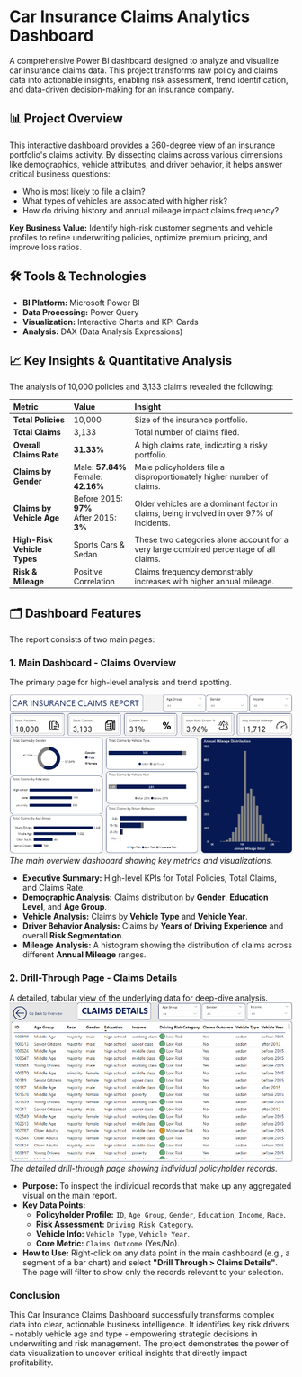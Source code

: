 # Car Insurance Claims Analytics Dashboard

A comprehensive Power BI dashboard designed to analyze and visualize car insurance claims data. This project transforms raw policy and claims data into actionable insights, enabling risk assessment, trend identification, and data-driven decision-making for an insurance company.

## 📊 Project Overview

This interactive dashboard provides a 360-degree view of an insurance portfolio's claims activity. By dissecting claims across various dimensions like demographics, vehicle attributes, and driver behavior, it helps answer critical business questions:
*   Who is most likely to file a claim?
*   What types of vehicles are associated with higher risk?
*   How do driving history and annual mileage impact claims frequency?

**Key Business Value:** Identify high-risk customer segments and vehicle profiles to refine underwriting policies, optimize premium pricing, and improve loss ratios.

## 🛠️ Tools & Technologies

*   **BI Platform:** Microsoft Power BI
*   **Data Processing:** Power Query
*   **Visualization:** Interactive Charts and KPI Cards
*   **Analysis:** DAX (Data Analysis Expressions)

## 📈 Key Insights & Quantitative Analysis

The analysis of 10,000 policies and 3,133 claims revealed the following:

| Metric | Value | Insight |
| :--- | :--- | :--- |
| **Total Policies** | 10,000 | Size of the insurance portfolio. |
| **Total Claims** | 3,133 | Total number of claims filed. |
| **Overall Claims Rate** | **31.33%** | A high claims rate, indicating a risky portfolio. |
| **Claims by Gender** | Male: **57.84%**<br>Female: **42.16%** | Male policyholders file a disproportionately higher number of claims. |
| **Claims by Vehicle Age** | Before 2015: **97%**<br>After 2015: **3%** | Older vehicles are a dominant factor in claims, being involved in over 97% of incidents. |
| **High-Risk Vehicle Types** | Sports Cars & Sedan | These two categories alone account for a very large combined percentage of all claims. |
| **Risk & Mileage** | Positive Correlation | Claims frequency demonstrably increases with higher annual mileage. |

## 🗂️ Dashboard Features

The report consists of two main pages:

### 1. Main Dashboard - Claims Overview
The primary page for high-level analysis and trend spotting.

![Dashboard Screenshot](/Images/Overview.png)
*The main overview dashboard showing key metrics and visualizations.*

*   **Executive Summary:** High-level KPIs for Total Policies, Total Claims, and Claims Rate.
*   **Demographic Analysis:** Claims distribution by **Gender**, **Education Level**, and **Age Group**.
*   **Vehicle Analysis:** Claims by **Vehicle Type** and **Vehicle Year**.
*   **Driver Behavior Analysis:** Claims by **Years of Driving Experience** and overall **Risk Segmentation**.
*   **Mileage Analysis:** A histogram showing the distribution of claims across different **Annual Mileage** ranges.

### 2. Drill-Through Page - Claims Details
A detailed, tabular view of the underlying data for deep-dive analysis.
![Drill-Through Screenshot](/Images/Claims%20Details.png)
*The detailed drill-through page showing individual policyholder records.*

*   **Purpose:** To inspect the individual records that make up any aggregated visual on the main report.
*   **Key Data Points:**
    *   **Policyholder Profile:** `ID`, `Age Group`, `Gender`, `Education`, `Income`, `Race`.
    *   **Risk Assessment:** `Driving Risk Category`.
    *   **Vehicle Info:** `Vehicle Type`, `Vehicle Year`.
    *   **Core Metric:** `Claims Outcome` (Yes/No).
*   **How to Use:** Right-click on any data point in the main dashboard (e.g., a segment of a bar chart) and select **"Drill Through > Claims Details"**. The page will filter to show only the records relevant to your selection.


### Conclusion
This Car Insurance Claims Dashboard successfully transforms complex data into clear, actionable business intelligence. It identifies key risk drivers - notably vehicle age and type - empowering strategic decisions in underwriting and risk management. The project demonstrates the power of data visualization to uncover critical insights that directly impact profitability.